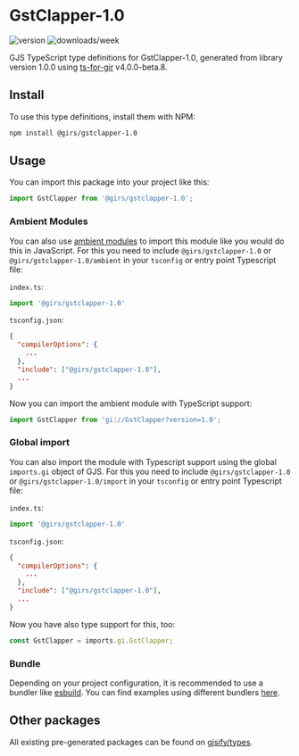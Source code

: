 
# GstClapper-1.0

![version](https://img.shields.io/npm/v/@girs/gstclapper-1.0)
![downloads/week](https://img.shields.io/npm/dw/@girs/gstclapper-1.0)


GJS TypeScript type definitions for GstClapper-1.0, generated from library version 1.0.0 using [ts-for-gir](https://github.com/gjsify/ts-for-gir) v4.0.0-beta.8.


## Install

To use this type definitions, install them with NPM:
```bash
npm install @girs/gstclapper-1.0
```

## Usage

You can import this package into your project like this:
```ts
import GstClapper from '@girs/gstclapper-1.0';
```

### Ambient Modules

You can also use [ambient modules](https://github.com/gjsify/ts-for-gir/tree/main/packages/cli#ambient-modules) to import this module like you would do this in JavaScript.
For this you need to include `@girs/gstclapper-1.0` or `@girs/gstclapper-1.0/ambient` in your `tsconfig` or entry point Typescript file:

`index.ts`:
```ts
import '@girs/gstclapper-1.0'
```

`tsconfig.json`:
```json
{
  "compilerOptions": {
    ...
  },
  "include": ["@girs/gstclapper-1.0"],
  ...
}
```

Now you can import the ambient module with TypeScript support: 

```ts
import GstClapper from 'gi://GstClapper?version=1.0';
```

### Global import

You can also import the module with Typescript support using the global `imports.gi` object of GJS.
For this you need to include `@girs/gstclapper-1.0` or `@girs/gstclapper-1.0/import` in your `tsconfig` or entry point Typescript file:

`index.ts`:
```ts
import '@girs/gstclapper-1.0'
```

`tsconfig.json`:
```json
{
  "compilerOptions": {
    ...
  },
  "include": ["@girs/gstclapper-1.0"],
  ...
}
```

Now you have also type support for this, too:

```ts
const GstClapper = imports.gi.GstClapper;
```

### Bundle

Depending on your project configuration, it is recommended to use a bundler like [esbuild](https://esbuild.github.io/). You can find examples using different bundlers [here](https://github.com/gjsify/ts-for-gir/tree/main/examples).

## Other packages

All existing pre-generated packages can be found on [gjsify/types](https://github.com/gjsify/types).

